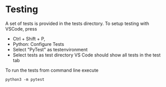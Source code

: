 # Testing

A set of tests is provided in the tests directory. To setup testing with VSCode, press 
* Ctrl + Shift + P, 
* Python: Configure Tests
* Select "PyTest" as testenvironment
* Select tests as test directory
VS Code should show all tests in the test tab

To run the tests from command line execute

```
python3 -m pytest
```

